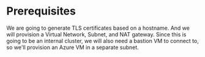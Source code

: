 # Prerequisites

We are going to generate TLS certificates based on a hostname. And we will provision a Virtual Network, Subnet, and NAT gateway. Since this is going to be an internal cluster, we will also need a bastion VM to connect to, so we'll provision an Azure VM in a separate subnet.

